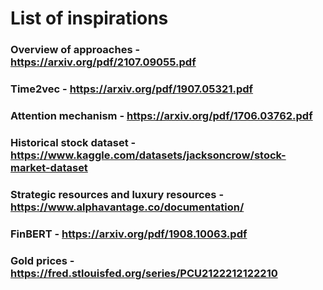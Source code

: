 # List of inspirations

### Overview of approaches - https://arxiv.org/pdf/2107.09055.pdf

### Time2vec - https://arxiv.org/pdf/1907.05321.pdf

### Attention mechanism - https://arxiv.org/pdf/1706.03762.pdf

### Historical stock dataset - https://www.kaggle.com/datasets/jacksoncrow/stock-market-dataset

### Strategic resources and luxury resources - https://www.alphavantage.co/documentation/

### FinBERT - https://arxiv.org/pdf/1908.10063.pdf

### Gold prices - https://fred.stlouisfed.org/series/PCU2122212122210
